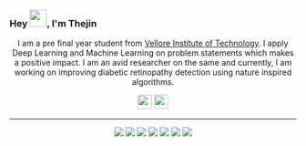 ### Hey <img src="https://media.giphy.com/media/hvRJCLFzcasrR4ia7z/giphy.gif" height="30px">,  I'm Thejin
<p align="center">
  I am a pre final year student from <a href="https://vit.ac.in" target="_blank">Vellore Institute of Technology</a>. I apply Deep Learning and Machine Learning on problem statements which makes a positive impact. I am an avid researcher on the same and currently, I am working on improving diabetic retinopathy detection using nature inspired algorithms.
</p>
<p align="center">
    <a href="https://www.linkedin.com/in/gthejin"><img src="https://img.shields.io/badge/linkedin-%230077B5.svg?&style=for-the-badge&logo=linkedin&logoColor=white" height=25></a>
  <a href="https://www.kaggle.com/thejineaswar"><img src="https://img.shields.io/badge/kaggle-%231DA1F2.svg?&style=for-the-badge&logo=kaggle&logoColor=white" height=25></a>
</p>

<hr>
<p align="center">
  <img src="https://img.shields.io/badge/Pytorch%20-%23FF2812.svg?&style=for-the-badge&logo=Pytorch&logoColor=white" />
  <img src="https://img.shields.io/badge/TensorFlow%20-%23FF6F00.svg?&style=for-the-badge&logo=TensorFlow&logoColor=white" />
  <img src="https://img.shields.io/badge/Keras%20-%23D00000.svg?&style=for-the-badge&logo=Keras&logoColor=white"/>   
  <img src="https://img.shields.io/badge/scikit learn%20-%233498DB.svg?&style=for-the-badge&logo=scikit-learn&logoColor=white"/> 
  <img src="https://img.shields.io/badge/django%20-%23145A32.svg?&style=for-the-badge&logo=django&logoColor=white"/> 
  <img src="https://img.shields.io/badge/flask%20-%23000000.svg?&style=for-the-badge&logo=flask&logoColor=white"/> 
  <img src="https://img.shields.io/badge/git%20-%23F05033.svg?&style=for-the-badge&logo=git&logoColor=white"/>
</p>
